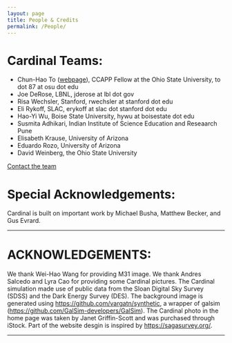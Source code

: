 ```yaml
---
layout: page
title: People & Credits
permalink: /People/
---
```

# Cardinal Teams: 

* Chun-Hao To (<a href="https://chunhaoto.com">webpage</a>), CCAPP Fellow at the Ohio State University, to dot 87 at osu dot edu
* Joe DeRose, LBNL, jderose at lbl dot gov 
* Risa Wechsler, Stanford, rwechsler at stanford dot edu
* Eli Rykoff, SLAC, erykoff at slac dot stanford dot edu 
* Hao-Yi Wu, Boise State University, hywu at boisestate dot edu
* Susmita Adhikari, Indian Institute of Science Education and Reseaarch Pune 
* Elisabeth Krause, University of Arizona
* Eduardo Rozo, University of Arizona
* David Weinberg, the Ohio State University 



[Contact the team](mailto:rwechsler@stanford.edu,joe.derose13@gmail.com,hywu@boisestate.edu,erozo@email.arizona.edu,aelisabeth.krause@gmail.com,susmita.ind@gmail.com,erykoff@slac.stanford.edu,weinberg.21@osu.edu,to.87@osu.edu)

# Special Acknowledgements: 
Cardinal is built on important work by Michael Busha, Matthew Becker, and Gus Evrard. 


***
# ACKNOWLEDGEMENTS: 

We thank Wei-Hao Wang for providing M31 image. We thank Andres Salcedo and Lyra Cao for providing some Cardinal pictures. The Cardinal simulation made use of public data from the Sloan Digital Sky Survey (SDSS) and the Dark Energy Survey (DES). 
The background image is generated using https://github.com/vargatn/synthetic, a wrapper of galsim (https://github.com/GalSim-developers/GalSim). 
The Cardinal photo in the home page was taken by Janet Griffin-Scott and was purchased through iStock. Part of the website desgin is inspired by https://sagasurvey.org/. 


***
